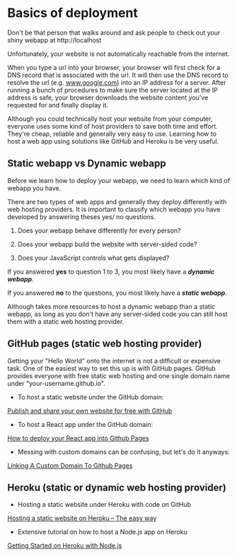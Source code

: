 # Basics of deployment

Don't be that person that walks around and ask people to check out your shiny webapp at http://localhost

Unfortunately, your website is not automatically reachable from the internet.

When you type a url into your browser, your browser will first check for a DNS record that is associated with the url.
It will then use the DNS record to resolve the url (e.g. www.google.com) into an IP address for a server.
After running a bunch of procedures to make sure the server located at the IP address is safe,
your browser downloads the website content you've requested for and finally display it.


Although you could technically host your website from your computer, everyone uses some kind of host providers to save both time and effort.
They're cheap, reliable and generally very easy to use. Learning how to host a web app using solutions like GitHub and Heroku is be very useful.


## **Static webapp** vs **Dynamic webapp**

Before we learn how to deploy your webapp, we need to learn which kind of webapp you have.

There are two types of web apps and generally they deploy differently with web hosting providers.
It is important to classify which webapp you have developed by answering theses yes/ no questions.

1. Does your webapp behave differently for every person?

2. Does your webapp build the website with server-sided code?

3. Does your JavaScript controls what gets displayed?

If you answered **yes** to question 1 to 3, you most likely have a ***dynamic webapp***.

If you answered **no** to the questions, you most likely have a ***static webapp***.

Although takes more resources to host a dynamic webapp than a static webapp, as long as you don't have any server-sided code
you can still host them with a static web hosting provider.


## GitHub pages (static web hosting provider)

Getting your "Hello World" onto the internet is not a difficult or expensive task. One of the easiest way to set this up is with GitHub pages.
GitHub provides everyone with free static web hosting and one single domain name under "your-username.github.io".

- To host a static website under the GitHub domain:

[Publish and share your own website for free with GitHub](https://medium.com/@svinkle/publish-and-share-your-own-website-for-free-with-github-2eff049a1cb5)


- To host a React app under the GitHub domain:

[How to deploy your React app into Github Pages](https://blog.usejournal.com/how-to-deploy-your-react-app-into-github-pages-b2c96292b18e)


- Messing with custom domains can be confusing, but let's do it anyways:

[Linking A Custom Domain To Github Pages](https://richpauloo.github.io/2019-11-17-Linking-a-Custom-Domain-to-Github-Pages/)

## Heroku (static or dynamic web hosting provider)

- Hosting a static website under Heroku with code on GitHub

[Hosting a static website on Heroku – The easy way](https://ashish.ch/hosting-a-static-website-on-heroku-the-easy-way/)


- Extensive tutorial on how to host a Node.js app on Heroku

[Getting Started on Heroku with Node.js](https://devcenter.heroku.com/articles/getting-started-with-nodejs)